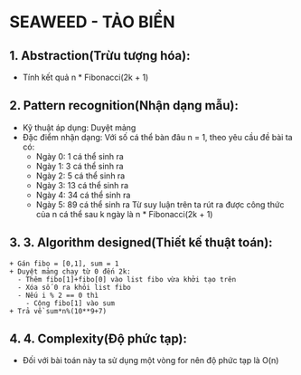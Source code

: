 # SEAWEED - TẢO BIỂN
## 1. Abstraction(Trừu tượng hóa):
  + Tính kết quả n * Fibonacci(2k + 1)
## 2. Pattern recognition(Nhận dạng mẫu):
  + Kỹ thuật áp dụng: Duyệt mảng
  + Đặc điểm nhận dạng:
  Với số cá thể bàn đâu n = 1, theo yêu cầu đề bài ta có:
    + Ngày 0: 1 cá thể sinh ra
    + Ngày 1: 3 cá thể sinh ra
    + Ngày 2: 5 cá thể sinh ra
    + Ngày 3: 13 cá thể sinh ra
    + Ngày 4: 34 cá thể sinh ra
    + Ngày 5: 89 cá thể sinh ra
  Từ suy luận trên ta rút ra được công thức của n cá thể sau k ngày là n * Fibonacci(2k + 1)
 ## 3. 3. Algorithm designed(Thiết kế thuật toán):
    + Gán fibo = [0,1], sum = 1
    + Duyệt mảng chạy từ 0 đến 2k:
      - Thêm fibo[1]+fibo[0] vào list fibo vừa khởi tạo trên
      - Xóa số 0 ra khỏi list fibo
      - Nếu i % 2 == 0 thì
        - Cộng fibo[1] vào sum
    + Trả về sum*n%(10**9+7)
 ## 4. 4. Complexity(Độ phức tạp):
  + Đối với bài toán này ta sử dụng một vòng for nên độ phức tạp là O(n)
  
